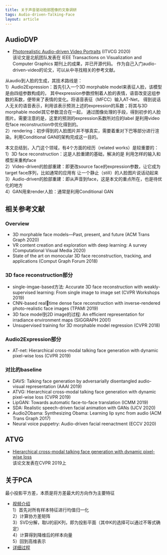 ```yaml
---
title: 关于声音驱动脸部图像的文章调研
tags: Audio-driven-Talking-Face
layout: article
---
```


## AudioDVP
- [Photorealistic Audio-driven Video Portraits](https://purehost.bath.ac.uk/ws/portalfiles/portal/211657248/AudioDVP_WenEtAl_TVCG2020.pdf) (ITVCG 2020)  
该论文是北航团队发表在 IEEE Transactions on Visualization and Computer Graphics 期刊上的成果，并已开源代码。
作为自己入门audio-driven-video的论文，可以从中寻找相关的参考文献。

从audio到人脸的生成，其技术路线是：  
1）Audio2Expression：首先引入一个3D morphable model来表征人脸，该模型是由四组参数构成的，
其中expression参数控制着人脸的表情，语音改变这组参数的系数，便带来了表情的变化。将语音表征（MFCC）输入AT-Net，
得到说话人无关的语音表示，利用该表示预测上述的expression的系数；将其与3D morphable model其它参数混合在一起，
通过图像处理的手段，得到初步的人脸图片。需要注意的是，这里的预测的expression系数所对应的label 是利用video在face reconstruction中优化得到的。  
2）rendering：初步得到的人脸图片并不够真实，需要着重对下巴等部分进行渲染。利用Conditional GAN的架构完成这一目的。

本文总结到，入门这个领域，有4个方面的经历（related works）是较重要的：  
1）3D face reconstruction：这是人脸重建的基础，解决的是 利用怎样的输入和模型来重构face  
2）Video-driven的脸部重建：即更改source face的expression参数，让它成为target face序列，比如通常的应用有 让一个静止（still）的人脸图片说话动起来  
3）Audio-driven的脸部重建：即从声音到face，这是本文的重点所在，也是待优化的地方  
4）GAN用来render人脸：通常是利用Conditional GAN

## 相关参考文献

### Overview
- 3D morphable face models—Past, present, and future (ACM Trans Graph 2020)
- VR content creation and exploration with deep learning: A survey (Computational Visual Media 2020)
- State of the art on monocular 3D face reconstruction, tracking, and applications (Comput Graph Forum 2018)

### 3D face reconstruction部分
- single-imgae-based方法: Accurate 3D face reconstruction with weakly-supervised learning: From single image to image set (CVPR Workshops 2019)
- CNN-based realtime dense face reconstruction with inverse-rendered photo-realistic face images (TPAMI 2019)
- 3D face model到2D image的过程: An efficient representation for irradiance environment maps (SIGGRAPH 2001)
- Unsupervised training for 3D morphable model regression (CVPR 2018)

### Audio2Expression部分
- AT-net: Hierarchical cross-modal talking face generation with dynamic pixel-wise loss (CVPR 2019)

### 对比的baseline
- DAVS: Talking face generation by adversarially disentangled audio-visual representation (AAAI 2019)
- ATVG: Hierarchical cross-modal talking face generation with dynamic pixel-wise loss (CVPR 2019)
- LipGAN: Towards automatic face-to-face translation (ICMM 2019)
- SDA: Realistic speech-driven facial animation with GANs (IJCV 2020)
- Audio2Obama: Synthesizing Obama: Learning lip sync from audio (ACM Trans Graph 2017)
- Neural voice puppetry: Audio-driven facial reenactment (ECCV 2020)

## ATVG
- [Hierarchical cross-modal talking face generation with dynamic pixel-wise loss](https://arxiv.org/abs/1905.03820)  
该论文发表在CVPR 2019上


## 关于PCA
最小投影平方差，本质是将方差最大的方向作为主要特征
- [视频介绍](https://www.bilibili.com/video/BV164411b7dx?p=84&spm_id_from=pageDriver)  
1）首先对所有样本特征进行均值归一化  
2）计算协方差矩阵  
3）SVD分解，取U的前K列，即为投影平面（其中K的选择可以通过不等式确定）  
4）计算得到降维后的样本向量  
5）回到高维表示
- [详细过程](https://zhuanlan.zhihu.com/p/77151308)


<!-- more -->